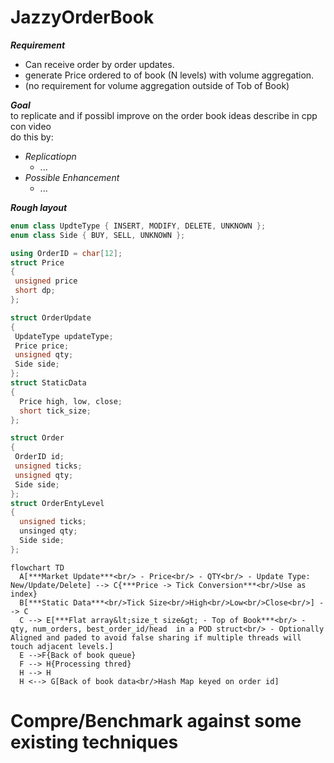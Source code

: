 # JazzyOrderBook
***Requirement***<br/>
 - Can receive order by order updates.
 - generate Price ordered to of book (N levels) with volume aggregation.
 - (no requirement for volume aggregation outside of Tob of Book)
 
***Goal***<br/>
to replicate and if possibl improve on the order book ideas describe in cpp con video<br/>
do this by:<br/>
- *Replicatiopn*
    - ...
- *Possible Enhancement*
    - ...

***Rough layout***
```cpp
enum class UpdteType { INSERT, MODIFY, DELETE, UNKNOWN };
enum class Side { BUY, SELL, UNKNOWN };

using OrderID = char[12];
struct Price
{
 unsigned price
 short dp;
};

struct OrderUpdate
{
 UpdateType updateType;
 Price price;
 unsigned qty;
 Side side;
};
struct StaticData
{
  Price high, low, close;
  short tick_size;
};

struct Order
{
 OrderID id;
 unsigned ticks;
 unsigned qty;
 Side side;
};
struct OrderEntyLevel
{
  unsigned ticks;
  unsinged qty;
  Side side;
};
```
 
```mermaid
flowchart TD
  A[***Market Update***<br/> - Price<br/> - QTY<br/> - Update Type: New/Update/Delete] --> C{***Price -> Tick Conversion***<br/>Use as index}
  B[***Static Data***<br/>Tick Size<br/>High<br/>Low<br/>Close<br/>] --> C
  C --> E[***Flat array&lt;size_t size&gt; - Top of Book***<br/> - qty, num_orders, best_order_id/head  in a POD struct<br/> - Optionally Aligned and paded to avoid false sharing if multiple threads will touch adjacent levels.]
  E -->F{Back of book queue}
  F --> H{Processing thred}
  H --> H
  H <--> G[Back of book data<br/>Hash Map keyed on order id]
```

# Compre/Benchmark against some existing techniques
